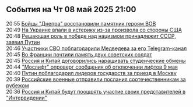 <h2>События на Чт 08 май 2025 21:00</h2><!--2025-05-08 20:55:35-->
<div class="rssn">
  <div><span class="smaller gray hspace">20:55</span> <a class="nodecor" href="https://ria.ru/20250508/vov-2015872481.html">Бойцы "Днепра" восстановили памятник героям ВОВ</a></div>
</div>
<div class="rssn">
  <div><span class="smaller gray hspace">20:49</span> <a class="nodecor" href="https://ria.ru/20250508/ukraina-2015871941.html">На Украине впали в истерику из-за произвола со стороны США</a></div>
</div>
<div class="rssn">
  <div><span class="smaller gray hspace">20:48</span> <a class="nodecor" href="https://ria.ru/20250508/pobeda-2015871690.html">Решающая роль в победе над нацизмом принадлежит СССР, заявил Путин</a></div>
</div>
<div class="rssn">
  <div><span class="smaller gray hspace">20:46</span> <a class="nodecor" href="https://ria.ru/20250508/telegram-kanal-2015871336.html">Участники СВО поблагодарили Медведева за его Telegram-канал</a></div>
</div>
<div class="rssn">
  <div><span class="smaller gray hspace">20:45</span> <a class="nodecor" href="https://ria.ru/20250508/frantsiya-2015870888.html">Во Франции почтили память двух советских солдат</a></div>
</div>
<div class="rssn">
  <div><span class="smaller gray hspace">20:45</span> <a class="nodecor" href="https://ria.ru/20250508/zayavlenie-2015870703.html">Россия и Китай договорились наращивать студенческие обмены</a></div>
</div>
<div class="rssn">
  <div><span class="smaller gray hspace">20:44</span> <a class="nodecor" href="https://ria.ru/20250508/moslift-2015870333.html">"Мослифт" опроверг сообщения об отключении лифтов 9 мая</a></div>
</div>
<div class="rssn">
  <div><span class="smaller gray hspace">20:40</span> <a class="nodecor" href="https://ria.ru/20250508/putin-2015869429.html">Путин поблагодарил лидеров государств за приезд в Москву</a></div>
</div>
<div class="rssn">
  <div><span class="smaller gray hspace">20:39</span> <a class="nodecor" href="https://ria.ru/20250508/poslaniya-2015869110.html">Российские военные отправили послания соотечественникам за рубежом</a></div>
</div>
<div class="rssn">
  <div><span class="smaller gray hspace">20:36</span> <a class="nodecor" href="https://ria.ru/20250508/intervidenie-2015868091.html">Россия и Китай будут поощрять участие своих представителей в "Интервидении"</a></div>
</div>